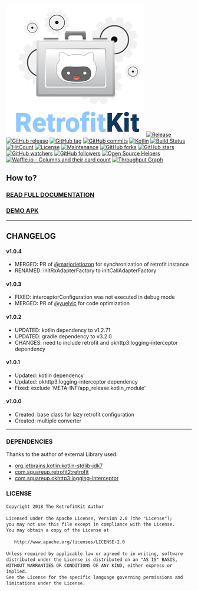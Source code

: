 ![alt text](https://github.com/jamesdeperio/RetrofitKit/blob/master/retrofitkit.png "RetrofitKit")
[![Release](https://jitpack.io/v/jamesdeperio/RetrofitKit.svg)](https://jitpack.io/#jamesdeperio/RetrofitKit)
[![GitHub release](https://img.shields.io/github/release/jamesdeperio/RetrofitKit.svg)](https://GitHub.com/jamesdeperio/RetrofitKit/releases/)
[![GitHub tag](https://img.shields.io/github/tag/jamesdeperio/RetrofitKit.svg)](https://GitHub.com/jamesdeperio/RetrofitKit/tags/)
[![GitHub commits](https://img.shields.io/github/commits-since/jamesdeperio/RetrofitKit/v1.0.4.svg)](https://GitHub.com/jamesdeperio/RetrofitKit/commit/)
[![Kotlin](https://img.shields.io/badge/Kotlin-1.2.71-green.svg?style=flat-square)](http://kotlinlang.org)
[![Build Status](https://img.shields.io/travis/jamesdeperio/RetrofitKit.svg?style=flat-square)](https://travis-ci.org/jamesdeperio/RetrofitKit)
[![HitCount](http://hits.dwyl.io/jamesdeperio/RetrofitKit.svg)](http://hits.dwyl.io/jamesdeperio/RetrofitKit)
[![License](https://img.shields.io/badge/License%20-Apache%202-337ab7.svg)](https://www.apache.org/licenses/LICENSE-2.0)
[![Maintenance](https://img.shields.io/badge/Maintained%3F-yes-green.svg)](https://GitHub.com/jamesdeperio/RetrofitKit/graphs/commit-activity)
[![GitHub forks](https://img.shields.io/github/forks/jamesdeperio/RetrofitKit.svg?style=social&label=Fork&maxAge=2592000)](https://GitHub.com/jamesdeperio/RetrofitKit/network/)
[![GitHub stars](https://img.shields.io/github/stars/jamesdeperio/RetrofitKit.svg?style=social&label=Star&maxAge=2592000)](https://GitHub.com/jamesdeperio/RetrofitKit/stargazers/)
[![GitHub watchers](https://img.shields.io/github/watchers/jamesdeperio/RetrofitKit.svg?style=social&label=Watch&maxAge=2592000)](https://GitHub.com/jamesdeperio/RetrofitKit/watchers/)
[![GitHub followers](https://img.shields.io/github/followers/jamesdeperio.svg?style=social&label=Follow&maxAge=2592000)](https://github.com/jamesdeperio?tab=followers)
[![Open Source Helpers](https://www.codetriage.com/jamesdeperio/retrofitkit/badges/users.svg)](https://www.codetriage.com/jamesdeperio/retrofitkit)
[![Waffle.io - Columns and their card count](https://badge.waffle.io/jamesdeperio/RetrofitKit.svg?columns=all)](https://waffle.io/jamesdeperio/RetrofitKit)
[![Throughput Graph](https://graphs.waffle.io/jamesdeperio/RetrofitKit/throughput.svg)](https://waffle.io/jamesdeperio/RetrofitKit/metrics/throughput)
## How to?
### [READ FULL DOCUMENTATION](https://jamesdeperio.github.io/retrofitkit/) 
### [DEMO APK](https://github.com/jamesdeperio/CodePocketBuilderDemo/blob/master/app-debug.apk)
___
## CHANGELOG
#### v1.0.4
* MERGED: PR of [@marjorietiozon](https://github.com/marjorietiozon) for synchronization of retrofit instance
* RENAMED: initRxAdapterFactory to initCallAdapterFactory
#### v1.0.3
* FIXED: interceptorConfiguration was not executed in debug mode
* MERGED: PR of [@yuelvic](https://github.com/yuelvic) for code optimization
#### v1.0.2
* UPDATED: kotlin dependency to v1.2.71
* UPDATED: gradle dependency to v3.2.0
* CHANGES: need to include retrofit and okhttp3:logging-interceptor dependency
#### v1.0.1
* Updated: kotlin dependency
* Updated: okhttp3:logging-interceptor dependency
* Fixed: exclude 'META-INF/app_release.kotlin_module'
#### v1.0.0
* Created: base class for lazy retrofit configuration
* Created: multiple converter
___
### DEPENDENCIES
Thanks to the author of external Library used:
* [org.jetbrains.kotlin:kotlin-stdlib-jdk7](https://github.com/JetBrains/kotlin/tree/master/libraries/stdlib)
* [com.squareup.retrofit2:retrofit](https://github.com/square/retrofit)
* [com.squareup.okhttp3:logging-interceptor](https://github.com/square/okhttp/tree/master/okhttp-logging-interceptor)

### LICENSE
```
Copyright 2018 The RetrofitKit Author

Licensed under the Apache License, Version 2.0 (the "License");
you may not use this file except in compliance with the License.
You may obtain a copy of the License at

   http://www.apache.org/licenses/LICENSE-2.0

Unless required by applicable law or agreed to in writing, software
distributed under the License is distributed on an "AS IS" BASIS,
WITHOUT WARRANTIES OR CONDITIONS OF ANY KIND, either express or implied.
See the License for the specific language governing permissions and
limitations under the License.
```
